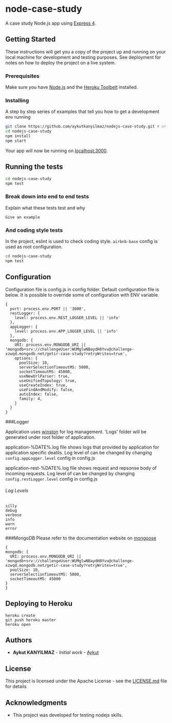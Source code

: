 # node-case-study

A case study Node.js app using [Express 4](http://expressjs.com/). 

## Getting Started

These instructions will get you a copy of the project up and running on your local machine for development and testing purposes. See deployment for notes on how to deploy the project on a live system.

### Prerequisites


Make sure you have [Node.js](http://nodejs.org/) and the [Heroku Toolbelt](https://toolbelt.heroku.com/) installed.


### Installing

A step by step series of examples that tell you how to get a development env running

```sh
git clone https://github.com/aykutkanyilmaz/nodejs-case-study.git # or clone your own fork
cd nodejs-case-study
npm install
npm start
```
 
Your app will now be running on [localhost:3000](http://localhost:3000/).


## Running the tests

```sh
cd nodejs-case-study
npm test 
```
### Break down into end to end tests

Explain what these tests test and why

```
Give an example
```

### And coding style tests

In the project, eslint is used to check coding style. `airbnb-base` config is used as root configuration. 
```sh
cd nodejs-case-study
npm test 
```


## Configuration

Configuration file is config.js in config folder. Default configuration file is below. 
It is possible to override some of configuration with ENV variable.  

```
{
  port: process.env.PORT || '3000',
  restLogger: {
    level: process.env.REST_LOGGER_LEVEL || 'info'
  },
  appLogger: {
    level: process.env.APP_LOGGER_LEVEL || 'info'
  },
  mongodb: {
    URI: process.env.MONGODB_URI || 'mongodb+srv://challengeUser:WUMglwNBaydH8Yvu@challenge-xzwqd.mongodb.net/getir-case-study?retryWrites=true',
    options: {
      poolSize: 10,
      serverSelectionTimeoutMS: 5000,
      socketTimeoutMS: 45000,
      useNewUrlParser: true,
      useUnifiedTopology: true,
      useCreateIndex: true,
      useFindAndModify: false,
      autoIndex: false,
      family: 4,
    }
  }
}
```

###Logger

 Application uses [winston](https://github.com/winstonjs/winston) for log management. 
 'Logs' folder will be generated under root folder of application. 
 
 application-%DATE%.log file shows logs that provided by application for application specific deatils. Log level of  can be changed by changing `config.appLogger.level` config in config.js
 
  application-rest-%DATE%.log file shows request and repsonse body of incoming requests. Log level of  can be changed by changing `config.restLogger.level` config in config.js
  
  ###### Log Levels
  ```
  silly
  debug
  verbose
  info
  warn
  error 
 ```


###MongoDB
Please refer to the documentation website on [mongoose](https://mongoosejs.com/docs/connections.html)

  ```
{ 
  mongodb: {
    URI: process.env.MONGODB_URI || 'mongodb+srv://challengeUser:WUMglwNBaydH8Yvu@challenge-xzwqd.mongodb.net/getir-case-study?retryWrites=true',
    poolSize: 10,
    serverSelectionTimeoutMS: 5000,
    socketTimeoutMS: 45000
  } 
}
 ```


 
## Deploying to Heroku

```
heroku create
git push heroku master
heroku open
```

## Authors

* **Aykut KANYILMAZ** - *Initial work* - [Aykut](https://github.com/aykutkanyilmaz)

## License

This project is licensed under the Apache License - see the [LICENSE.md](LICENSE.md) file for details

## Acknowledgments

* This project was developed for testing nodejs skills.    